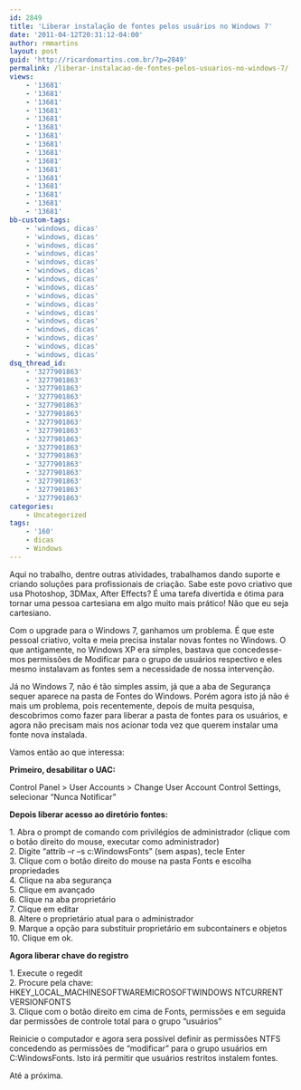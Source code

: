 ```yaml
---
id: 2849
title: 'Liberar instalação de fontes pelos usuários no Windows 7'
date: '2011-04-12T20:31:12-04:00'
author: rmmartins
layout: post
guid: 'http://ricardomartins.com.br/?p=2849'
permalink: /liberar-instalacao-de-fontes-pelos-usuarios-no-windows-7/
views:
    - '13681'
    - '13681'
    - '13681'
    - '13681'
    - '13681'
    - '13681'
    - '13681'
    - '13681'
    - '13681'
    - '13681'
    - '13681'
    - '13681'
    - '13681'
    - '13681'
    - '13681'
    - '13681'
bb-custom-tags:
    - 'windows, dicas'
    - 'windows, dicas'
    - 'windows, dicas'
    - 'windows, dicas'
    - 'windows, dicas'
    - 'windows, dicas'
    - 'windows, dicas'
    - 'windows, dicas'
    - 'windows, dicas'
    - 'windows, dicas'
    - 'windows, dicas'
    - 'windows, dicas'
    - 'windows, dicas'
    - 'windows, dicas'
    - 'windows, dicas'
    - 'windows, dicas'
dsq_thread_id:
    - '3277901863'
    - '3277901863'
    - '3277901863'
    - '3277901863'
    - '3277901863'
    - '3277901863'
    - '3277901863'
    - '3277901863'
    - '3277901863'
    - '3277901863'
    - '3277901863'
    - '3277901863'
    - '3277901863'
    - '3277901863'
    - '3277901863'
    - '3277901863'
categories:
    - Uncategorized
tags:
    - '160'
    - dicas
    - Windows
---
```


Aqui no trabalho, dentre outras atividades, trabalhamos dando suporte e criando soluções para profissionais de criação. Sabe este povo criativo que usa Photoshop, 3DMax, After Effects? É uma tarefa divertida e ótima para tornar uma pessoa cartesiana em algo muito mais prático! Não que eu seja cartesiano.

Com o upgrade para o Windows 7, ganhamos um problema. É que este pessoal criativo, volta e meia precisa instalar novas fontes no Windows. O que antigamente, no Windows XP era simples, bastava que concedesse-mos permissões de Modificar para o grupo de usuários respectivo e eles mesmo instalavam as fontes sem a necessidade de nossa intervenção.

Já no Windows 7, não é tão simples assim, já que a aba de Segurança sequer aparece na pasta de Fontes do Windows. Porém agora isto já não é mais um problema, pois recentemente, depois de muita pesquisa, descobrimos como fazer para liberar a pasta de fontes para os usuários, e agora não precisam mais nos acionar toda vez que querem instalar uma fonte nova instalada.

Vamos então ao que interessa:

**Primeiro, desabilitar o UAC:**

Control Panel &gt; User Accounts &gt; Change User Account Control Settings, selecionar “Nunca Notificar”

**Depois liberar acesso ao diretório fontes:**

1\. Abra o prompt de comando com privilégios de administrador (clique com o botão direito do mouse, executar como administrador)  
2\. Digite “attrib –r –s c:WindowsFonts” (sem aspas), tecle Enter  
3\. Clique com o botão direito do mouse na pasta Fonts e escolha propriedades  
4\. Clique na aba segurança  
5\. Clique em avançado  
6\. Clique na aba proprietário  
7\. Clique em editar  
8\. Altere o proprietário atual para o administrador  
9\. Marque a opção para substituir proprietário em subcontainers e objetos  
10\. Clique em ok.

**Agora liberar chave do registro**

1\. Execute o regedit  
2\. Procure pela chave: HKEY\_LOCAL\_MACHINESOFTWAREMICROSOFTWINDOWS NTCURRENT VERSIONFONTS  
3\. Clique com o botão direito em cima de Fonts, permissões e em seguida dar permissões de controle total para o grupo “usuários”

Reinicie o computador e agora sera possível definir as permissões NTFS concedendo as permissões de “modificar” para o grupo usuários em C:WindowsFonts. Isto irá permitir que usuários restritos instalem fontes.

Até a próxima.